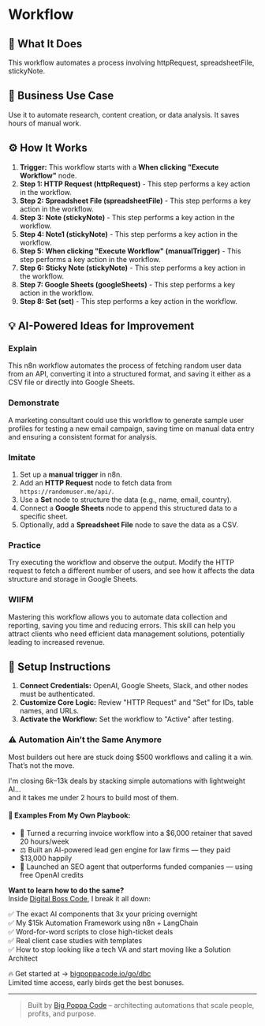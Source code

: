 # Workflow

## 🚀 What It Does
This workflow automates a process involving httpRequest, spreadsheetFile, stickyNote.

## 💼 Business Use Case
Use it to automate research, content creation, or data analysis. It saves hours of manual work.

## ⚙️ How It Works
1.  **Trigger:** This workflow starts with a **When clicking "Execute Workflow"** node.
2. **Step 1: HTTP Request (httpRequest)** - This step performs a key action in the workflow.
3. **Step 2: Spreadsheet File (spreadsheetFile)** - This step performs a key action in the workflow.
4. **Step 3: Note (stickyNote)** - This step performs a key action in the workflow.
5. **Step 4: Note1 (stickyNote)** - This step performs a key action in the workflow.
6. **Step 5: When clicking "Execute Workflow" (manualTrigger)** - This step performs a key action in the workflow.
7. **Step 6: Sticky Note (stickyNote)** - This step performs a key action in the workflow.
8. **Step 7: Google Sheets (googleSheets)** - This step performs a key action in the workflow.
9. **Step 8: Set (set)** - This step performs a key action in the workflow.

## 💡 AI-Powered Ideas for Improvement
### Explain
This n8n workflow automates the process of fetching random user data from an API, converting it into a structured format, and saving it either as a CSV file or directly into Google Sheets.

### Demonstrate
A marketing consultant could use this workflow to generate sample user profiles for testing a new email campaign, saving time on manual data entry and ensuring a consistent format for analysis.

### Imitate
1. Set up a **manual trigger** in n8n.
2. Add an **HTTP Request** node to fetch data from `https://randomuser.me/api/`.
3. Use a **Set** node to structure the data (e.g., name, email, country).
4. Connect a **Google Sheets** node to append this structured data to a specific sheet.
5. Optionally, add a **Spreadsheet File** node to save the data as a CSV.

### Practice
Try executing the workflow and observe the output. Modify the HTTP request to fetch a different number of users, and see how it affects the data structure and storage in Google Sheets.

### WIIFM
Mastering this workflow allows you to automate data collection and reporting, saving you time and reducing errors. This skill can help you attract clients who need efficient data management solutions, potentially leading to increased revenue.

## 🔧 Setup Instructions
1. **Connect Credentials:** OpenAI, Google Sheets, Slack, and other nodes must be authenticated.
2. **Customize Core Logic:** Review "HTTP Request" and "Set" for IDs, table names, and URLs.
3. **Activate the Workflow:** Set the workflow to "Active" after testing.

### ⚠️ Automation Ain’t the Same Anymore

Most builders out here are stuck doing $500 workflows and calling it a win.  
That’s not the move.  

I'm closing $6k–$13k deals by stacking simple automations with lightweight AI...  
and it takes me under 2 hours to build most of them.

#### 🧠 Examples From My Own Playbook:
- 🔁 Turned a recurring invoice workflow into a $6,000 retainer that saved 20 hours/week  
- ⚖️ Built an AI-powered lead gen engine for law firms — they paid $13,000 happily  
- 🚀 Launched an SEO agent that outperforms funded companies — using free OpenAI credits  

**Want to learn how to do the same?**  
Inside [Digital Boss Code](https://bigpoppacode.io/go/dbc), I break it all down:

✅ The exact AI components that 3x your pricing overnight  
✅ My $15k Automation Framework using n8n + LangChain  
✅ Word-for-word scripts to close high-ticket deals  
✅ Real client case studies with templates  
✅ How to stop looking like a tech VA and start moving like a Solution Architect  

🔥 Get started at → [bigpoppacode.io/go/dbc](https://bigpoppacode.io/go/dbc)  
Limited time access, early birds get the best bonuses.

---
> Built by [Big Poppa Code](https://bigpoppacode.io) – architecting automations that scale people, profits, and purpose.
